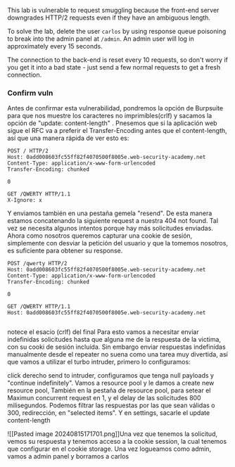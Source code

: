 This lab is vulnerable to request smuggling because the front-end server downgrades HTTP/2 requests even if they have an ambiguous length.

To solve the lab, delete the user `carlos` by using response queue poisoning to break into the admin panel at `/admin`. An admin user will log in approximately every 15 seconds.

The connection to the back-end is reset every 10 requests, so don't worry if you get it into a bad state - just send a few normal requests to get a fresh connection.

### Confirm vuln
Antes de confirmar esta vulnerabilidad, pondremos la opción de Burpsuite para que nos muestre los caracteres no imprimibles(crlf) y sacamos la opción de "update: content-length" .
Pnesemos que si la aplicación web sigue el RFC va a preferir el Transfer-Encoding antes que el content-length, así que una manera rápida de ver esto es:
```
POST / HTTP/2
Host: 0add008603fc55ff82f4070500f8005e.web-security-academy.net
Content-Type: application/x-www-form-urlencoded
Transfer-Encoding: chunked

0

GET /QWERTY HTTP/1.1
X-Ignore: x
```
Y enviamos también en una pestaña gemela "resend". De esta manera estamos concatenando la siguiente request a nuestra 404 not found. Tal vez se necesita algunos intentos porque hay más solicitudes enviadas.
Ahora como nosotros queremos capturar una cookie de sesión, simplemente con desviar la petición del usuario y que la tomemos nosotros, es suficiente para obtener su response.
```
POST /qwerty HTTP/2
Host: 0add008603fc55ff82f4070500f8005e.web-security-academy.net
Content-Type: application/x-www-form-urlencoded
Transfer-Encoding: chunked

0

GET /QWERTY HTTP/1.1
Host: 0add008603fc55ff82f4070500f8005e.web-security-academy.net


```
notece el esacio (crlf) del final
Para esto vamos a necesitar enviar indefinidas solicitudes hasta que alguna me de la respuesta de la victima, con su cooki de sesión incluída. Sin embargo enviar respuestas indefinidas manualmente desde el repeater no suena como una tarea muy divertida, así que vamos a utilizar el turbo intruder, primero lo configuramos:

click derecho send to intruder, configuramos que tenga null payloads y "continue indefinitely".  Vamos a resource pool y le damos a create new resource pool, También en la pestaña de resource pool, para setear el Maximun concurrent request en 1, y el delay de las solicitudes 800 milisegundos. Podemos filtrar las respuestas por las que sean válidas o 300, redirección, en "selected items". Y en settings, sacarle el update content-length

![[Pasted image 20240815171701.png]]Una vez que tenemos la solicitud, vemos su respuesta y tenemos acceso a la cookie session, la cual tenemos que configurar en el cookie storage. Una vez logueamos como admin, vamos a admin panel y borramos a carlos